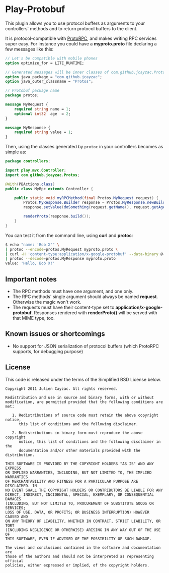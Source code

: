 # Play-Protobuf

This plugin allows you to use protocol buffers as arguments to your controllers' methods and to return protocol buffers to the client.

It is protocol-compatible with [ProtoRPC](http://code.google.com/appengine/docs/python/tools/protorpc/overview.html), and makes writing RPC services super easy. For instance you could have a **myproto.proto** file declaring a few messages like this:

```proto
// Let's be compatible with mobile phones
option optimize_for = LITE_RUNTIME;

// Generated messages will be inner classes of com.github.jcayzac.Protos
option java_package = "com.github.jcayzac";
option java_outer_classname = "Protos";

// Protobuf package name
package protos;

message MyRequest {
    required string name = 1;
    optional int32  age  = 2;
}

message MyResponse {
    required string value = 1;
}
```

Then, using the classes generated by `protoc` in your controllers becomes as simple as:

```java
package controllers;

import play.mvc.Controller;
import com.github.jcayzac.Protos;

@With(PBActions.class)
public class MyRpc extends Controller {

    public static void myRPCMethod(final Protos.MyRequest request) {
        Protos.MyResponse.Builder response = Protos.MyResponse.newBuilder();
        response.setValue(doSomething(request.getName(), request.getAge()));

        renderProto(response.build());
    }
}
```

You can test it from the command line, using **curl** and **protoc**:

```sh
$ echo "name: 'Bob X'" \
| protoc --encode=protos.MyRequest myproto.proto \
| curl -H 'content-type:application/x-google-protobuf' --data-binary @- http://localhost:9000/your/controller/route \
| protoc --decode=protos.MyResponse myproto.proto
value: 'Hello, Bob X!'
```

## Important notes

* The RPC methods must have one argument, and one only.
* The RPC methods' single argument should always be named **request**. Otherwise the magic won't work.
* The requests must have their content-type set to **application/x-google-protobuf**. Responses rendered with **renderProto()** will be served with that MIME type, too.

## Known issues or shortcomings

* No support for JSON serialization of protocol buffers (which ProtoRPC supports, for debugging purpose)

## License

This code is released under the terms of the Simplified BSD License below.

```
Copyright 2011 Julien Cayzac. All rights reserved.

Redistribution and use in source and binary forms, with or without
modification, are permitted provided that the following conditions are met:

   1. Redistributions of source code must retain the above copyright notice,
      this list of conditions and the following disclaimer.

   2. Redistributions in binary form must reproduce the above copyright
      notice, this list of conditions and the following disclaimer in the
      documentation and/or other materials provided with the distribution.

THIS SOFTWARE IS PROVIDED BY THE COPYRIGHT HOLDERS "AS IS" AND ANY EXPRESS
OR IMPLIED WARRANTIES, INCLUDING, BUT NOT LIMITED TO, THE IMPLIED WARRANTIES
OF MERCHANTABILITY AND FITNESS FOR A PARTICULAR PURPOSE ARE DISCLAIMED. IN
NO EVENT SHALL THE COPYRIGHT HOLDERS OR CONTRIBUTORS BE LIABLE FOR ANY
DIRECT, INDIRECT, INCIDENTAL, SPECIAL, EXEMPLARY, OR CONSEQUENTIAL DAMAGES
(INCLUDING, BUT NOT LIMITED TO, PROCUREMENT OF SUBSTITUTE GOODS OR SERVICES;
LOSS OF USE, DATA, OR PROFITS; OR BUSINESS INTERRUPTION) HOWEVER CAUSED AND
ON ANY THEORY OF LIABILITY, WHETHER IN CONTRACT, STRICT LIABILITY, OR TORT
(INCLUDING NEGLIGENCE OR OTHERWISE) ARISING IN ANY WAY OUT OF THE USE OF
THIS SOFTWARE, EVEN IF ADVISED OF THE POSSIBILITY OF SUCH DAMAGE.

The views and conclusions contained in the software and documentation are
those of the authors and should not be interpreted as representing official
policies, either expressed or implied, of the copyright holders.
```

